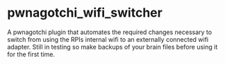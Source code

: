 # pwnagotchi_wifi_switcher

A pwnagotchi plugin that automates the required changes necessary to switch from using the RPIs internal wifi to an externally connected wifi adapter. Still in testing so make backups of your brain files before using it for the first time.
